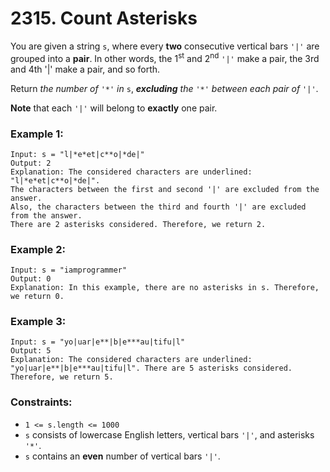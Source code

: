 # 2315. Count Asterisks

You are given a string `s`, where every **two** consecutive vertical bars `'|'` are grouped into a **pair**. In other words, the 1<sup>st</sup> and 2<sup>nd</sup> `'|'` make a pair, the 3rd and 4th '|' make a pair, and so forth.

Return *the number of* `'*'` *in* `s`, ***excluding** the* `'*'` *between each pair of* `'|'`.

**Note** that each `'|'` will belong to **exactly** one pair.

### Example 1:

```text
Input: s = "l|*e*et|c**o|*de|"
Output: 2
Explanation: The considered characters are underlined: "l|*e*et|c**o|*de|".
The characters between the first and second '|' are excluded from the answer.
Also, the characters between the third and fourth '|' are excluded from the answer.
There are 2 asterisks considered. Therefore, we return 2.
```

### Example 2:

```text
Input: s = "iamprogrammer"
Output: 0
Explanation: In this example, there are no asterisks in s. Therefore, we return 0.
```

### Example 3:

```text
Input: s = "yo|uar|e**|b|e***au|tifu|l"
Output: 5
Explanation: The considered characters are underlined: "yo|uar|e**|b|e***au|tifu|l". There are 5 asterisks considered. Therefore, we return 5.
```

### Constraints:

- `1 <= s.length <= 1000`
- `s` consists of lowercase English letters, vertical bars `'|'`, and asterisks `'*'`.
- `s` contains an **even** number of vertical bars `'|'`.
